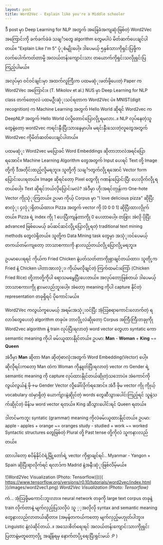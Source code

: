 ```yaml
---
layout: post
title: Word2Vec - Explain like you're a Middle schooler
---
```


ဒီ post မှာ Deep Learning for NLP အတွက် အခြေခံအကျဆုံးဖြစ်တဲ့ Word2Vec အကြောင်းကို ခက်ခက်ခဲခဲ သချင်္ာတွေ algorithm ​တွေမပါပဲ မိတ်ဆက်ပေးချင်ပါတယ်။
"Explain Like I'm 5" ပုံုစံမျိုးပေါ့။ ဒါပေမယ့် ၅နှစ်သားကိုရှင်းပြဖို့က လက်ပေါက်ကတ်တာမို့ အလယ်တန်းကျောင်းသား တယောက်ကိုရှင်းသလိုုရှင်းပြကြည့်ပါမယ်။

အလုပ်မှာ ဝင်ဝင်ချင်းမှာ အထက်လူကြီးက ပထမဆုံုးဖတ်ဖို့ပေးတဲ့ Paper က Word2Vec အကြောင်း။ (T. Mikolov et al.) 
NUS မှာ Deep Learning for NLP class တက်တော့လဲ ပထမဦးဆုံုးသင်ရတာက Word2Vec ပဲ။
MNIST(digit recognition) က Machine Learning အတွက် Hello World ဆိုရင် Word2vec က DeepNLP အတွက် Hello World ပဲလို့တောင်ပြောလိုု့ရမလား..။
NLP လုပ်နေတဲ့သူတွေနဲ့တော့ word2vec ကရင်းနှီးပြီးသားနေမှာပါ။ မရင်းနှီးသေးတဲ့လူတွေအတွက် Word2vec ကိုမိတ်ဆတ်ပေးချင်ပါတယ်။

ပထမဆုံုး Word2vec မပြောခင် Word Embeddings ဆိုတာဘာလဲအရင်ပြောရအောင်။
Machine Learning Algorithm တွေအတွက် Input ပေးရင် Text တို့ Image တို့ကို ဒီအတိုင်းထည့်လို့မရဘူး။ 
သူတို့ကို သချင်္ာတွက်လိုု့ရအောင် Vector form ပြောင်းပေးရတယ်။ Image ဆိုရင်တော့ Pixel တွေကိုု ဂဏန်းပြောင်းပြီး ပေးလိုက်လိုု့ရတယ်ပေါ့။
Text ဆိုရင်ဘယ်လိုပြောင်းမလဲ?
အဲဒီမှာ ဟိုးအရင်တုုန်းက One-hote Vector ကိုုသုံုးကြတယ်။
 ဥပမာ ကိုယ့် Corpus မှာ "I love delicious pizza" ဆိုပြီး စာလုံုး ၄လုံုးရှိတယ်ထား။
Pizza အတွက် vector ကို [0 0 0 1] ဆိုပြီးထားလိုုက်တယ်။ Pizza ရဲ့ index ကိုု 1 ပေးပြီးကျန်တာကိုု 0 ပေးတာပေါ့။
တခြား အဲလို ပိုပြီး advanced ဖြစ်ပေမယ့် ခပ်ဆင်ဆင်လိုု့ပြောလိုု့ရတဲ့ traditional text mining methods တွေလဲရှိတယ်။
သူတို့က Data Mining task တွေမှာ အသုံုးဝင်ပေမယ့် တကယ်တမ်းကျတော့ ဘာသာစကားကို နားလည်တယ်လိုု့ပြောလိုု့မရဘူး။

ဥပမာပေးရရင် ကိုယ်က Fried Chicken နဲ့ပတ်သတ်တာကိုုရှာချင်တယ်ထား၊ သူတိုု့က Fried နဲ့ Chicken ပါတာအားလုံုး၊ ကိုယ်မလိုချင်တဲ့ ကြက်ထမင်းကြော် (Chicken Fried Rice) တို့ဘာတို့ကိုပါ  ရောသမမွှေပြီးပေးတယ်။ အလုပ်တော့ဖြစ်တယ် ဒါပေမယ့် ဘာသာစကားကိုု နားမလည်ဘူးပေါ့။ အဲတော့ meaning ကိုပါ capture နိုင်တဲ့ representation တခုရှိရင် ပိုကောင်းမယ်။


Word2Vec ကလွယ်ကူပေမယ့် အရမ်းအသုံုးဝင်ပြီး အံ့သြစရာကောင်းလောက်တဲ့ ရလာဒ်တွေပေးတဲ့ algorithm တခုပဲ။
ဘာလိုု့လဲဆိုုတော့ Corpus အကြီးကြီးတခုုကိုု Word2vec algorithm နဲ့ train လုပ်ပြီးရလာတဲ့ word vector တွေဟာ syntatic ကော semantic meaning ကိုပါ ဖမ်းယူထားနိုုင်တယ်။ 
ဥပမာ:  **Man**  - **Woman** + **King**  ~= **Queen** 

အဲဒီမှာ **Man** ဆိုတာ Man ဆိုတဲ့စာလုံးအတွက် Word Embedding(Vector) ပေါ့။
ဆိုလိုရင်းကတော့ Man ထဲက Woman ကိုနှူတ်ပြီးရလာတဲ့ vector က Gender ရဲ့ semantic meaning ကို capture လုပ်ထားနိုုင်တယ်ဆိုုတဲ့သဘောပဲ။
အဲကောင်ကိုလွယ်လွယ်နဲ့ ဖို->မ Gender Vector လို့ခေါ်လိုက်ရအောင်။ အဲဒီ ဖိုမ vector ကိုု ကိုုယ့် vocabulary ထဲမှာရှိတဲ့ ယောက်ျားနဲ့ဆိုုင်တဲ့ words တွေဆီသွားပေါင်းကြည့်ရင် သူနဲ့သက်ဆိုုင်တဲ့ မိန်းမ word vector ရတယ်။ King ဆီသွားပေါင်းရင် Queen ရတယ်။ 

ဒါတင်မကဘူး syntatic (grammar) meaning ကိုလဲဖမ်းယူထားနိုုင်တယ်။ 
ဥပမာ: 
apple - apples + orange ~= oranges
study - studied + work ~= worked
Syntactic structures တွေဖြစ်တဲ့ Plural တို့ Past tense တို့ကိုလဲ သူကနားလည်တယ်။

ထားပါတော့ စပိန်နိုင်ငံရဲ့မြို့တော်ရဲ့ vector ကိုရှာချင်ရင်.. Myanmar - Yangon + Spain ဆိုပြီးရာလိုက်ရင် ရလာဒ်က Madrid နဲ့အနီးဆုံုးဖြစ်လိမ့်မယ်။

![Word2Vec Visualization (Photo: Tensorflow)]({{ https://www.tensorflow.org/versions/r0.10/tutorials/word2vec/index.html }}/images/word2vec1.png)
*Word2Vec Visualization (Photo: Tensorflow)*

ကဲ... အံ့သြဖို့မကောင်းဘူးလား။ neural network တခုကို large text corpus တခုနဲ့ train လိုက်တာနဲ့ မျက်လှည့်ပြသလိုပဲ သူ ့့အလိုလို syntax and semantic meaning တွေနားလည်လာတယ်ဆိုတာ။ (အမှန်တကယ်ကတော့ မျက်လှည့်မဟုုတ်ပါဘူး။ Linguistic နဲ့လဲဆိုင်တယ်..။ အသေးစိတ်ရေးရင် အလယ်တန်းကျောင်းသားကိုုရှင်းပြတာနဲ့မတူတော့လိုု့ အချိန်ရမှ နောက်တပိုု့ရေးပြီးရှင်းမယ် :P )

